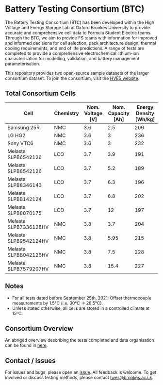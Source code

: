 # Battery Testing Consortium (BTC)
The Battery Testing Consortium (BTC) has been developed within the High Voltage and Energy Storage Lab at Oxford Brookes University to provide accurate and comprehensive cell data to Formula Student Electric teams. Through the BTC, we aim to provide FS teams with information for improved and informed decisions for cell selection, pack architecture design, thermal cooling requirements, and end of life predictions. A range of tests are completed to provide a comprehensive electrochemical lithium-ion characterisation for modelling, validation, and battery management parameterisation.

This repository provides two open-source sample datasets of the larger consortium dataset. To join the consortium, visit the [HVES website].

## Total Consortium Cells
|Cell|Chemistry|Nom. Voltage [V]|Nom. Capacity [Ah]|Energy Density [Wh/kg]|
|---|---|---|---|---|
| Samsung 25R  | NMC  | 3.6  | 2.5  | 206  |
|  LG HG2 |  NMC | 3.6  | 3  |  236 |
|  Sony VTC6 | NMC  | 3.6  |  3 |  232 |
|  Melasta SLPB6542126| LCO  | 3.7  | 3.9  | 191  |
|  Melasta SLPB8542126 | LCO  | 3.7  | 5.2  | 189  |
|  Melasta SLPB8346143 | LCO  | 3.7  | 6.3  | 196  |
|  Melasta SLPBB142124  | LCO  | 3.7  | 6.8  | 202  |
|  Melasta SLPB8870175 | LCO  | 3.7  | 12  | 197  |
|  Melasta SLPB7336128HV | NMC  | 3.8  | 3.7  | 204  |
|  Melasta SLPB9542124HV | NMC  | 3.8  | 5.95  | 215  |
|  Melasta SLPBB042126HV | NMC  |  3.8 | 7.5  | 228 |
|  Melasta SLPB7579207HV| NMC  | 3.8  | 15.4  | 227  |


## Notes
* For all tests dated before September 25th, 2021: Offset thermocouple measurements by 1.5°C (i.e. 30°C -> 28.5°C).
* Unless stated otherwise, all cells are stored in a controlled climate at 15°C.


## Consortium Overview
An abriged overview describing the tests completed and data organisation can be found in [here].


## Contact / Issues
For issues and bugs, please open an [issue]. All feedback is welcome.
To get involved or discuss testing methods, please contact hves@brookes.ac.uk.


[issue]: https://github.com/Oxford-Brookes-HVES/BTC/issues
[here]: https://github.com/Oxford-Brookes-HVES/BTC/BTC-Overview.pdf
[HVES website]: https://hves.brookes.ac.uk/
